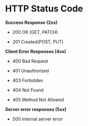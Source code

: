 # HTTP Status Code

**Success Response (2xx)**

- 200 OK (GET, PATCH)

- 201 Created(POST, PUT)

**Client Error Responses (4xx)**

- 400 Bad Request

- 401 Unauthorized

- 403 Forbidden

- 404 Not Found

- 405 Method Not Allowed

**Server error responses (5xx)**

- 500 internal server error
